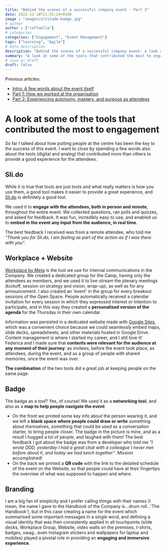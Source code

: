 ```yaml
---
title: "Behind the scenes of a successful company event - Part 3"
date: 2022-12-10T11:55:24+0100
image : "images/altitude-badge.jpg"
# author
author : ["raffaella"]
# categories
categories: ["Engagement", "Event Management"]
tags: ["learning", "Agile"]
# meta description
description: "Behind the scenes of a successful company event: a look at some of the tools that contributed the most to engagement"
summary: "A look at some of the tools that contributed the most to engagement"
# save as draft
draft: false
---
```

Previous articles: 
- [Intro: A few words about the event itself](https://raffaellarossini.com/blog/20221207_altitude-behind-the-scenes/)
- [Part 1: How we worked at the organisation](https://raffaellarossini.com/blog/20221207_altitude-organisation/)
- [Part 2: Experiencing autonomy, mastery, and purpose as attendees](https://raffaellarossini.com/blog/20221207_altitude-attendees/)

# A look at some of the tools that contributed the most to engagement
So far I talked about how putting people at the centre has been the key to the success of this event. 
I want to close by spending a few words also about the tools (digital and analog) that contributed more than others to provide a good experience for the attendees.

## Sli.do
While it is true that tools are just tools and what really matters is how you use them, a good tool makes it easier to provide a great experience, and [Sli.do](https://www.slido.com/) is definitely a good tool.

We used it to **engage with the attendees, both in person and remote**, throughout the entire event. 
We collected questions, ran polls and quizzes, and asked for feedback.
It was fun, incredibly easy to use, and enabled us to **embed in the event any input from the audience, in real time**. 

The best feedback I received was from a remote attendee, who told me *“Thank you for Sli.do, I am feeling as part of the action as if I was there with you”*.

## Workplace + Website
[Workplace by Meta](https://work.workplace.com/) is the tool we use for internal communications in the Company. We created a dedicated group for the Camp, having only the attendees as members, and we used it to live-stream the plenary meetings (kickoff, session on strategy and vision, wrap-up), as well as for any announcement.
I also created an 'event' in the group for every breakout sessions of the Open Space. People automatically received a calendar invitation for every session in which they expressed interest or intention to participate, and in this way they created a **personalised version of the agenda** for the Thursday in their own calendar.

Information was persisted in a dedicated website made with [Google Sites](https://sites.google.com/), which was a convenient choice because we could seamlessly embed maps, slide decks, spreadsheets, and other materials hosted in Google Drive. 
Content management is where I started my career, and I still love it! Federica and I made sure that **contents were relevant for the audience at any moment of their journey**: as invitees, before the event took place, as attendees, during the event, and as a group of people with shared memories, once the event was over.

**The combination** of the two tools did a great job at keeping people on the same page.

## Badge
The badge as a tool? Yes, of course! We used it as a **networking tool**, and also as a **map to help people navigate the event**:

- On the front we printed some key info about the person wearing it, and we left a **blank space where people could draw or write** something about themselves, something that could be used as a conversation starter, to bring people closer. The badge in the picture is mine, and as a result I hugged a lot of people, and laughed with them! 
The best feedback I got about the badge was from a developer who told me *"I wrote DDD, yesterday I had a great chat with a colleague I never met before about it, and today we had lunch together"*. Mission accomplished!
- On the back we printed a **QR code** with the link to the detailed schedule of the event on the Website, so that people could have at their fingertips the overview of what was supposed to happen and where.

## Branding
I am a big fan of simplicity and I prefer calling things with their names (I mean, the name I gave to the Handbook of the Company is…drum roll…'The Handbook'), but in this case creating a name for the event which summarised some important messages in a single word, and defining a visual identity that was then consistently applied in all touchpoints (slide decks, Workplace Group, Website, video walls on the premises, t-shirts, badges, swag…even Instagram stickers and wallpapers for laptop and mobiles) played a pivotal role in providing an **engaging and immersive experience**.
